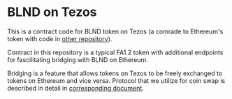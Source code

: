 # BLND on Tezos

This is a contract code for BLND token on Tezos (a comrade to Ethereum's token with code in [other repository](https://github.com/StakerDAO/blend)).

Contract in this repository is a typical FA1.2 token with additional endpoints for fascilitating bridging with BLND on Ethereum.

Bridging is a feature that allows tokens on Tezos to be freely exchanged to tokens on Ethereum and vice versa. Protocol that we utilize for coin swap is described in detail in [corresponding document](https://github.com/StakerDAO/blend/blob/master/docs/bridgeSpec.md).

